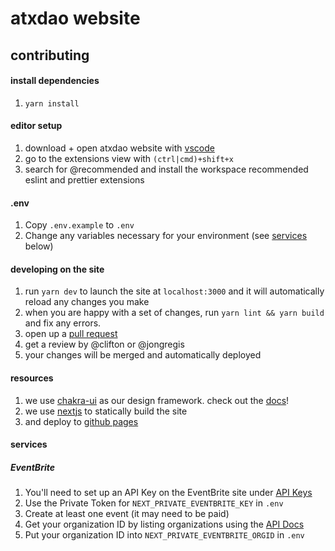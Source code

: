 # atxdao website

## contributing

#### install dependencies

1. `yarn install`

#### editor setup

1. download + open atxdao website with [vscode](https://code.visualstudio.com/)
2. go to the extensions view with `(ctrl|cmd)+shift+x`
3. search for @recommended and install the workspace recommended eslint and prettier extensions

#### .env

1. Copy `.env.example` to `.env`
2. Change any variables necessary for your environment (see [services](#services) below)

#### developing on the site

1. run `yarn dev` to launch the site at `localhost:3000` and it will automatically reload any changes you make
1. when you are happy with a set of changes, run `yarn lint && yarn build` and fix any errors.
1. open up a [pull request](https://docs.github.com/en/pull-requests/collaborating-with-pull-requests/proposing-changes-to-your-work-with-pull-requests/creating-a-pull-request)
1. get a review by @clifton or @jongregis
1. your changes will be merged and automatically deployed

#### resources

1. we use [chakra-ui](https://chakra-ui.com/docs/getting-started) as our design framework. check out the [docs](https://chakra-ui.com/docs/getting-started)!
1. we use [nextjs](https://nextjs.org/docs) to statically build the site
1. and deploy to [github pages](https://pages.github.com/)

#### services

##### EventBrite

1. You'll need to set up an API Key on the EventBrite site under 
   [API Keys](https://www.eventbrite.com/account-settings/apps)
2. Use the Private Token for `NEXT_PRIVATE_EVENTBRITE_KEY` in `.env`
3. Create at least one event (it may need to be paid)
4. Get your organization ID by listing organizations using the 
   [API Docs](https://www.eventbrite.com/platform/api#/reference/organization/list-your-organizations/list-your-organizations?console=1)
5. Put your organization ID into `NEXT_PRIVATE_EVENTBRITE_ORGID` in `.env`
